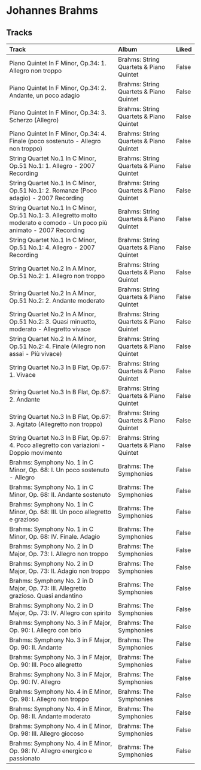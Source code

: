 # Johannes Brahms

## Tracks

| Track                                                                                                                    | Album                                   | Liked   |
|:-------------------------------------------------------------------------------------------------------------------------|:----------------------------------------|:--------|
| Piano Quintet In F Minor, Op.34: 1. Allegro non troppo                                                                   | Brahms: String Quartets & Piano Quintet | False   |
| Piano Quintet In F Minor, Op.34: 2. Andante, un poco adagio                                                              | Brahms: String Quartets & Piano Quintet | False   |
| Piano Quintet In F Minor, Op.34: 3. Scherzo (Allegro)                                                                    | Brahms: String Quartets & Piano Quintet | False   |
| Piano Quintet In F Minor, Op.34: 4. Finale (poco sostenuto - Allegro non troppo)                                         | Brahms: String Quartets & Piano Quintet | False   |
| String Quartet No.1 In C Minor, Op.51 No.1: 1. Allegro - 2007 Recording                                                  | Brahms: String Quartets & Piano Quintet | False   |
| String Quartet No.1 In C Minor, Op.51 No.1: 2. Romanze (Poco adagio) - 2007 Recording                                    | Brahms: String Quartets & Piano Quintet | False   |
| String Quartet No.1 In C Minor, Op.51 No.1: 3. Allegretto molto moderato e comodo - Un poco più animato - 2007 Recording | Brahms: String Quartets & Piano Quintet | False   |
| String Quartet No.1 In C Minor, Op.51 No.1: 4. Allegro - 2007 Recording                                                  | Brahms: String Quartets & Piano Quintet | False   |
| String Quartet No.2 In A Minor, Op.51 No.2: 1. Allegro non troppo                                                        | Brahms: String Quartets & Piano Quintet | False   |
| String Quartet No.2 In A Minor, Op.51 No.2: 2. Andante moderato                                                          | Brahms: String Quartets & Piano Quintet | False   |
| String Quartet No.2 In A Minor, Op.51 No.2: 3. Quasi minuetto, moderato - Allegretto vivace                              | Brahms: String Quartets & Piano Quintet | False   |
| String Quartet No.2 In A Minor, Op.51 No.2: 4. Finale (Allegro non assai - Più vivace)                                   | Brahms: String Quartets & Piano Quintet | False   |
| String Quartet No.3 In B Flat, Op.67: 1. Vivace                                                                          | Brahms: String Quartets & Piano Quintet | False   |
| String Quartet No.3 In B Flat, Op.67: 2. Andante                                                                         | Brahms: String Quartets & Piano Quintet | False   |
| String Quartet No.3 In B Flat, Op.67: 3. Agitato (Allegretto non troppo)                                                 | Brahms: String Quartets & Piano Quintet | False   |
| String Quartet No.3 In B Flat, Op.67: 4. Poco allegretto con variazioni - Doppio movimento                               | Brahms: String Quartets & Piano Quintet | False   |
| Brahms: Symphony No. 1 in C Minor, Op. 68: I. Un poco sostenuto - Allegro                                                | Brahms: The Symphonies                  | False   |
| Brahms: Symphony No. 1 in C Minor, Op. 68: II. Andante sostenuto                                                         | Brahms: The Symphonies                  | False   |
| Brahms: Symphony No. 1 in C Minor, Op. 68: III. Un poco allegretto e grazioso                                            | Brahms: The Symphonies                  | False   |
| Brahms: Symphony No. 1 in C Minor, Op. 68: IV. Finale. Adagio                                                            | Brahms: The Symphonies                  | False   |
| Brahms: Symphony No. 2 in D Major, Op. 73: I. Allegro non troppo                                                         | Brahms: The Symphonies                  | False   |
| Brahms: Symphony No. 2 in D Major, Op. 73: II. Adagio non troppo                                                         | Brahms: The Symphonies                  | False   |
| Brahms: Symphony No. 2 in D Major, Op. 73: III. Allegretto grazioso. Quasi andantino                                     | Brahms: The Symphonies                  | False   |
| Brahms: Symphony No. 2 in D Major, Op. 73: IV. Allegro con spirito                                                       | Brahms: The Symphonies                  | False   |
| Brahms: Symphony No. 3 in F Major, Op. 90: I. Allegro con brio                                                           | Brahms: The Symphonies                  | False   |
| Brahms: Symphony No. 3 in F Major, Op. 90: II. Andante                                                                   | Brahms: The Symphonies                  | False   |
| Brahms: Symphony No. 3 in F Major, Op. 90: III. Poco allegretto                                                          | Brahms: The Symphonies                  | False   |
| Brahms: Symphony No. 3 in F Major, Op. 90: IV. Allegro                                                                   | Brahms: The Symphonies                  | False   |
| Brahms: Symphony No. 4 in E Minor, Op. 98: I. Allegro non troppo                                                         | Brahms: The Symphonies                  | False   |
| Brahms: Symphony No. 4 in E Minor, Op. 98: II. Andante moderato                                                          | Brahms: The Symphonies                  | False   |
| Brahms: Symphony No. 4 in E Minor, Op. 98: III. Allegro giocoso                                                          | Brahms: The Symphonies                  | False   |
| Brahms: Symphony No. 4 in E Minor, Op. 98: IV. Allegro energico e passionato                                             | Brahms: The Symphonies                  | False   |